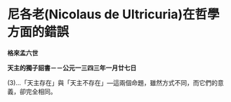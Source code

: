 # 尼各老(Nicolaus de Ultricuria)在哲學方面的錯誤


**格來孟六世**

**天主的獨子詔書－－公元一三四三年一月廿七日**





(3)…「天主存在」與「天主不存在」—這兩個命題，雖然方式不同，而它們的意義，卻完全相同。

